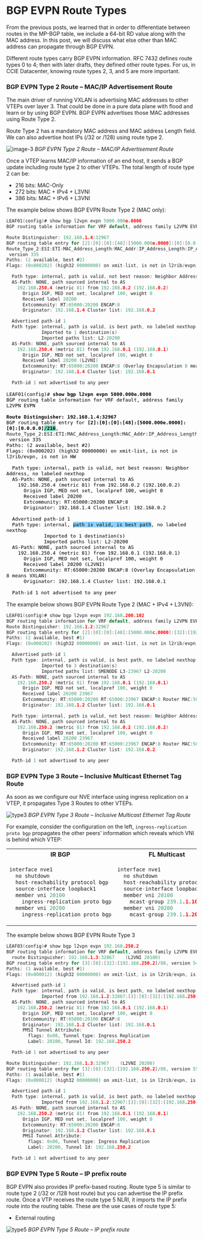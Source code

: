 # BGP EVPN Route Types
From the previous posts, we learned that in order to differentiate between routes in the MP-BGP table, we include a 64-bit RD value along with the MAC address. In this post, we will discuss what else other than MAC address can propagate through BGP EVPN.

Different route types carry BGP EVPN information. RFC 7432 defines route types 0 to 4; then with later drafts, they defined other route types. For us, in CCIE Datacenter, knowing route types 2, 3, and 5 are more important.

### BGP EVPN Type 2 Route – MAC/IP Advertisement Route
The main driver of running VXLAN is advertising MAC addresses to other VTEPs over layer 3. That could be done in a pure data plane with flood and learn or by using BGP EVPN. BGP EVPN advertises those MAC addresses using Route Type 2.

Route Type 2 has a mandatory MAC address and MAC address Length field. We can also advertise host IPs (/32 or /128) using route type 2.


![image-3](https://user-images.githubusercontent.com/31813625/232264437-8e5a2abd-759d-4f52-ac6b-887929b0f465.png)
*BGP EVPN Type 2 Route – MAC/IP Advertisement Route*

Once a VTEP learns MAC/IP information of an end host, it sends a BGP update including route type 2 to other VTEPs. The total length of route type 2 can be:

  * 216 bits: MAC-Only
  * 272 bits: MAC + IPv4 + L3VNI
  * 386 bits: MAC + IPv6 + L3VNI

The example below shows BGP EVPN Route Type 2 (MAC only):
```c
LEAF01(config)# show bgp l2vpn evpn 5000.000e.0000
BGP routing table information for VRF default, address family L2VPN EVPN

Route Distinguisher: 192.168.1.4:32967
BGP routing table entry for [2]:[0]:[0]:[48]:[5000.000e.0000]:[0]:[0.0.0.0]/216,
Route_Type_2:ESI:ETI:MAC_Address_Length:MAC_Addr:IP_Address_Length:IP_Address:/Whole_Length
 version 335
Paths: (2 available, best #2)
Flags: (0x000202) (high32 00000000) on xmit-list, is not in l2rib/evpn, is not in HW

  Path type: internal, path is valid, not best reason: Neighbor Address, no labeled nexthop
  AS-Path: NONE, path sourced internal to AS
    192.168.250.4 (metric 81) from 192.168.0.2 (192.168.0.2)
      Origin IGP, MED not set, localpref 100, weight 0
      Received label 20200
      Extcommunity: RT:65000:20200 ENCAP:8
      Originator: 192.168.1.4 Cluster list: 192.168.0.2

  Advertised path-id 1
  Path type: internal, path is valid, is best path, no labeled nexthop
             Imported to 1 destination(s)
             Imported paths list: L2-20200
  AS-Path: NONE, path sourced internal to AS
    192.168.250.4 (metric 81) from 192.168.0.1 (192.168.0.1)
      Origin IGP, MED not set, localpref 100, weight 0
      Received label 20200 (L2VNI)
      Extcommunity: RT:65000:20200 ENCAP:8 (Overlay Encapsulation 8 means VXLAN)
      Originator: 192.168.1.4 Cluster list: 192.168.0.1

  Path-id 1 not advertised to any peer
``` 


<pre class="wp-block-code" style="font-size:15px"><code><mark style="background-color:rgba(0, 0, 0, 0)" class="has-inline-color has-cyan-bluish-gray-color">LEAF01(config)# </mark><strong><mark style="background-color:rgba(0, 0, 0, 0)" class="has-inline-color has-vivid-red-color">show bgp l2vpn evpn 5000.000e.0000</mark></strong><mark style="background-color:rgba(0, 0, 0, 0)" class="has-inline-color has-cyan-bluish-gray-color">
BGP routing table information for VRF default, address family L2VPN EVPN

</mark><strong><mark style="background-color:rgba(0, 0, 0, 0)" class="has-inline-color has-vivid-green-cyan-color">Route Distinguisher: 192.168.1.4:32967</mark><mark style="background-color:rgba(0, 0, 0, 0)" class="has-inline-color has-luminous-vivid-orange-color">
</mark></strong><mark style="background-color:rgba(0, 0, 0, 0)" class="has-inline-color has-cyan-bluish-gray-color">BGP routing table entry for </mark><mark style="background-color:rgba(0, 0, 0, 0)" class="has-inline-color has-vivid-green-cyan-color"><strong>[2]:[0]:[0]:[48]:[5000.000e.0000]:[0]:[0.0.0.0]</strong></mark><strong><mark style="background-color:#7bdcb5" class="has-inline-color has-black-color">/216</mark></strong><mark style="background-color:rgba(0, 0, 0, 0)" class="has-inline-color has-black-color">,</mark><mark style="background-color:rgba(0, 0, 0, 0)" class="has-inline-color has-cyan-bluish-gray-color">
</mark>Route_Type_2:ESI:ETI:MAC_Address_Length:MAC_Addr:IP_Address_Length:IP_Address:/Whole_Length
 <mark style="background-color:rgba(0, 0, 0, 0)" class="has-inline-color has-cyan-bluish-gray-color">version 335
Paths: (2 available, best #2)
Flags: (0x000202) (high32 00000000) on xmit-list, is not in l2rib/evpn, is not in HW

  Path type: internal, path is valid, not best reason: Neighbor Address, no labeled nexthop
  AS-Path: NONE, path sourced internal to AS
    192.168.250.4 (metric 81) from 192.168.0.2 (192.168.0.2)
      Origin IGP, MED not set, localpref 100, weight 0
      Received label 20200
      Extcommunity: RT:65000:20200 ENCAP:8
      Originator: 192.168.1.4 Cluster list: 192.168.0.2

  Advertised path-id 1
  Path type: internal, </mark><mark style="background-color:#8ed1fc" class="has-inline-color has-black-color">path is valid, is best path</mark><mark style="background-color:rgba(0, 0, 0, 0)" class="has-inline-color has-cyan-bluish-gray-color">, no labeled nexthop
             Imported to 1 destination(s)
             Imported paths list: L2-20200
  AS-Path: NONE, path sourced internal to AS
    192.168.250.4 (metric 81) from 192.168.0.1 (192.168.0.1)
      Origin IGP, MED not set, localpref 100, weight 0
      Received label </mark><mark style="background-color:rgba(0, 0, 0, 0)" class="has-inline-color has-luminous-vivid-orange-color">20200</mark><mark style="background-color:rgba(0, 0, 0, 0)" class="has-inline-color has-cyan-bluish-gray-color"> </mark><mark style="background-color:rgba(0, 0, 0, 0)" class="has-inline-color has-black-color">(L2VNI)</mark><mark style="background-color:rgba(0, 0, 0, 0)" class="has-inline-color has-cyan-bluish-gray-color">
      Extcommunity: </mark><mark style="background-color:rgba(0, 0, 0, 0)" class="has-inline-color has-luminous-vivid-orange-color">RT:65000:20200 ENCAP:8</mark><mark style="background-color:rgba(0, 0, 0, 0)" class="has-inline-color has-cyan-bluish-gray-color"> </mark><mark style="background-color:rgba(0, 0, 0, 0)" class="has-inline-color has-black-color">(Overlay Encapsulation 8 means VXLAN)</mark><mark style="background-color:rgba(0, 0, 0, 0)" class="has-inline-color has-cyan-bluish-gray-color">
      Originator: 192.168.1.4 Cluster list: 192.168.0.1

  Path-id 1 not advertised to any peer</mark></code></pre>

The example below shows BGP EVPN Route Type 2 (MAC + IPv4 + L3VNI):

```c
LEAF01(config)# show bgp l2vpn evpn 192.168.200.102
BGP routing table information for VRF default, address family L2VPN EVPN
Route Distinguisher: 192.168.1.2:32967
BGP routing table entry for [2]:[0]:[0]:[48]:[5000.000c.0000]:[32]:[192.168.200.102]/272, version 319
Paths: (2 available, best #1)
Flags: (0x000202) (high32 00000000) on xmit-list, is not in l2rib/evpn, is not in HW

  Advertised path-id 1
  Path type: internal, path is valid, is best path, no labeled nexthop
             Imported to 3 destination(s)
             Imported paths list: SMENODE L3-23967 L2-20200
  AS-Path: NONE, path sourced internal to AS
    192.168.250.2 (metric 81) from 192.168.0.1 (192.168.0.1)
      Origin IGP, MED not set, localpref 100, weight 0
      Received label 20200 23967
      Extcommunity: RT:65000:20200 RT:65000:23967 ENCAP:8 Router MAC:5002.0000.1b08
      Originator: 192.168.1.2 Cluster list: 192.168.0.1

  Path type: internal, path is valid, not best reason: Neighbor Address, no labeled nexthop
  AS-Path: NONE, path sourced internal to AS
    192.168.250.2 (metric 81) from 192.168.0.2 (192.168.0.2)
      Origin IGP, MED not set, localpref 100, weight 0
      Received label 20200 23967
      Extcommunity: RT:65000:20200 RT:65000:23967 ENCAP:8 Router MAC:5002.0000.1b08
      Originator: 192.168.1.2 Cluster list: 192.168.0.2

  Path-id 1 not advertised to any peer
```
### BGP EVPN Type 3 Route – Inclusive Multicast Ethernet Tag Route

As soon as we configure our NVE interface using ingress replication on a VTEP, it propagates Type 3 Routes to other VTEPs.

![type3](https://user-images.githubusercontent.com/31813625/232264563-e17ca501-94c3-4531-b1c8-f14097308f1a.png)
*BGP EVPN Type 3 Route – Inclusive Multicast Ethernet Tag Route*

For example, consider the configuration on the left, `ingress-replication proto bgp` propagates the other peers’ information which reveals which VNI is behind which VTEP:

<table>
<tr>
<th>IR BGP</th>
<th>FL Multicast</th>
</tr>
<tr>
<td>

```c
interface nve1
  no shutdown
  host-reachability protocol bgp
  source-interface loopback1
  member vni 20100
    ingress-replication proto bgp
  member vni 20200
    ingress-replication proto bgp
```

</td>
<td>

```c
interface nve1
  no shutdown
  host-reachability protocol bgp
  source-interface loopback1
  member vni 20100
    mcast-group 239.1.1.100
  member vni 20200
    mcast-group 239.1.1.200

```

</td>
</tr>
</table>

The example below shows BGP EVPN Route Type 3
```c
LEAF03(config)# show bgp l2vpn evpn 192.168.250.2
BGP routing table information for VRF default, address family L2VPN EVPN
  route Distinguisher: 192.168.1.3:32867    (L2VNI 20100)
BGP routing table entry for [3]:[0]:[32]:[192.168.250.2]/88, version 548
Paths: (1 available, best #1)
Flags: (0x000012) (high32 00000000) on xmit-list, is in l2rib/evpn, is not in HW

  Advertised path-id 1
  Path type: internal, path is valid, is best path, no labeled nexthop
             Imported from 192.168.1.2:32867:[3]:[0]:[32]:[192.168.250.2]/88
  AS-Path: NONE, path sourced internal to AS
    192.168.250.2 (metric 81) from 192.168.0.1 (192.168.0.1)
      Origin IGP, MED not set, localpref 100, weight 0
      Extcommunity: RT:65000:20100 ENCAP:8
      Originator: 192.168.1.2 Cluster list: 192.168.0.1
      PMSI Tunnel Attribute:
        flags: 0x00, Tunnel type: Ingress Replication
        Label: 20100, Tunnel Id: 192.168.250.2

  Path-id 1 not advertised to any peer

Route Distinguisher: 192.168.1.3:32967    (L2VNI 20200)
BGP routing table entry for [3]:[0]:[32]:[192.168.250.2]/88, version 555
Paths: (1 available, best #1)
Flags: (0x000012) (high32 00000000) on xmit-list, is in l2rib/evpn, is not in HW

  Advertised path-id 1
  Path type: internal, path is valid, is best path, no labeled nexthop
             Imported from 192.168.1.2:32967:[3]:[0]:[32]:[192.168.250.2]/88
  AS-Path: NONE, path sourced internal to AS
    192.168.250.2 (metric 81) from 192.168.0.1 (192.168.0.1)
      Origin IGP, MED not set, localpref 100, weight 0
      Extcommunity: RT:65000:20200 ENCAP:8
      Originator: 192.168.1.2 Cluster list: 192.168.0.1
      PMSI Tunnel Attribute:
        flags: 0x00, Tunnel type: Ingress Replication
        Label: 20200, Tunnel Id: 192.168.250.2

  Path-id 1 not advertised to any peer
```
### BGP EVPN Type 5 Route – IP prefix route
BGP EVPN also provides IP prefix-based routing. Route type 5 is similar to route type 2 (/32 or /128 host route) but you can advertise the IP prefix route. Once a VTP receives the route type 5 NLRI, it imports the IP prefix route into the routing table. These are the use cases of route type 5:
  * External routing

![type5](https://user-images.githubusercontent.com/31813625/232264564-a1f8c8d6-5c5c-4410-9eec-6aaa9b0bd55a.png)
*BGP EVPN Type 5 Route – IP prefix route*
